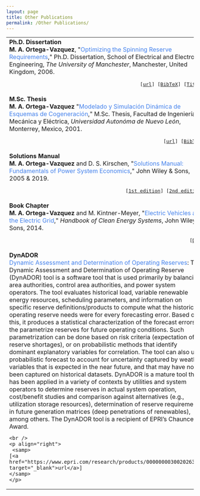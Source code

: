 ```yaml
---
layout: page
title: Other Publications
permalink: /Other Publications/
---
```



<table class="table table-hover">
    
<tr>
<td>
    <strong>Ph.D. Dissertation</strong> <br />
    <strong>M. A. Ortega-Vazquez</strong>, 
    "<span style="color:#4582ec">Optimizing the Spinning Reserve Requirements</span>," 
    Ph.D. Dissertation, School of Electrical and Electronic Engineering, 
    <em>The University of Manchester</em>, Manchester, United Kingdom, 2006.
    <br />
    <p align="right">
        <samp>
    [<a href="http://goo.gl/4toaAw" target="_blank">url</a>] 
    [<a href="https://drive.google.com/open?id=1zq1hrVziHJsA64K77BxfRKmrJ4jMjkLV" target="_blank">BibTeX</a>]   
    [<a href="https://drive.google.com/file/d/1X2B3I3hUx51Be5pap0ndsaXX2JEcbDB4/view?usp=sharing" target="_blank">Title</a>]
            </samp>
    </p> 
</td>
</tr>

    
<tr>
<td>
    <strong>M.Sc. Thesis </strong> <br />
    <strong>M. A. Ortega-Vazquez</strong> 
    "<span style="color:#4582ec">Modelado y Simulación Dinámica de Esquemas de Cogeneración</span>," 
    M.Sc. Thesis, Facultad de Ingeniería Mecánica y Eléctrica, 
    <em>Universidad Autonóma de Nuevo León</em>, Monterrey, Mexico, 2001.
    <br />
    <p align="right">
        <samp>
    [<a href="https://goo.gl/K3ybOR" target="_blank">url</a>]
    [<a href="https://drive.google.com/open?id=1_Bes8eExIKUnm3iNcQKsreFu-B1JyQ5t" target="_blank">BibTeX</a>]
            </samp>
    </p> 
</td>
</tr>
   
   
<tr>
<td>
    <strong> Solutions Manual</strong> <br />
    <strong>M. A. Ortega-Vazquez</strong> and D. S. Kirschen, 
    "<span style="color:#4582ec">Solutions Manual: Fundamentals of Power System Economics</span>," 
    John Wiley & Sons, 2005 & 2019.
    <br />
    <p align="right">
        <samp>
    [<a href="http://www.wiley.com//legacy/wileychi/powersystemeconomics/" target="_blank">1st edition</a>]
    [<a href="http://bcs.wiley.com/he-bcs/Books?action=index&itemId=111921324X&bcsId=11264" target="_blank">2nd edition</a>]
            </samp>
    </p> 
</td>
</tr>  
    
    
<tr>
<td>
    <strong> Book Chapter </strong> <br />
    <strong>M. A. Ortega-Vazquez</strong> and M. Kintner-Meyer, 
    "<span style="color:#4582ec">Electric Vehicles and the Electric Grid</span>," 
    <em>Handbook of Clean Energy Systems</em>, John Wiley & Sons, 2014. 
    <br />
    <p align="right">
        <samp>
    [<a href="http://onlinelibrary.wiley.com/doi/10.1002/9781118991978.hces105/full" target="_blank">DOI</a>]
            </samp>
    </p> 
</td>
</tr>    


<tr>
<td>
    <strong>DynADOR</strong> <br />
    <span style="color:#4582ec">Dynamic Assessment and Determination of Operating Reserves</span>: 
    The Dynamic Assessment and Determination of Operating Reserve (DynADOR) tool is a software tool that is used primarily by balancing area authorities, control area authorities, and power system operators.  The tool evaluates historical load, variable renewable energy resources, scheduling parameters, and information on specific reserve definitions/products to compute what the historical operating reserve needs were for every forecasting error.  Based on this, it produces a statistical characterization of the forecast errors to the parametrize reserves for future operating conditions.  Such parametrization can be done based on risk criteria (expectation of reserve shortages), or on probabilistic methods that identify dominant explanatory variables for correlation.  The tool can also use probabilistic forecast to account for uncertainty captured by weather variables that is expected in the near future, and that may have not been captured on historical datasets.  
DynADOR is a mature tool that has been applied in a variety of contexts by utilities and system operators to determine reserves in actual system operation, cost/benefit studies and comparison against alternatives (e.g., utilization storage resources), determination of reserve requirements in future generation matrices (deep penetrations of renewables), among others.  
The DynADOR tool is a recipient of EPRI’s Chauncey Award.

    <br />
    <p align="right">
     <samp>
    [<a href="https://www.epri.com/research/products/000000003002026307" target="_blank">url</a>] 
    </samp>
    </p> 
</td>
</tr>


    
   
</table>
